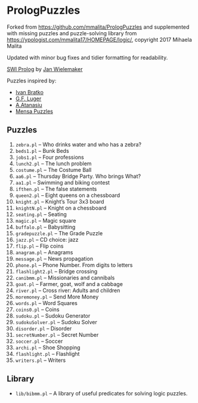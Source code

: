 # PrologPuzzles

Forked from <https://github.com/mmalita/PrologPuzzles> and supplemented with missing puzzles and puzzle-solving library from <https://ypologist.com/mmalita17/HOMEPAGE/logic/>, copyright 2017 Mihaela Malita

Updated with minor bug fixes and tidier formatting for readability.

[SWI Prolog](http://www.swi-prolog.org/) by [Jan Wielemaker](mailto:jan@swi-prolog.org)

Puzzles inspired by:

- [Ivan Bratko](http://catalogue.pearsoned.co.uk/educator/product/Prolog-Programming-for-Artificial-Intelligence/9780321417466.page)
- [G.F. Luger](http://www.pearsoned.co.uk/HigherEducation/Titlesby/Luger/)
- [A.Atanasiu](http://www.be-logic.ro)
- [Mensa Puzzles](http://www.mensa.org.uk/puzzles)

## Puzzles
1. `zebra.pl` – Who drinks water and who has a zebra?
1. `beds1.pl` –  Bunk Beds
1. `jobs1.pl` – Four professions
1. `lunch2.pl` –  The lunch problem
1. `costume.pl` – The Costume Ball
1. `aa6.pl` – Thursday Bridge Party. Who brings What?
1. `aa1.pl` – Swimming and biking contest
1. `ifthen.pl` – The false statements
1. `queen2.pl` – Eight queens on a chessboard
1. `knight.pl` – Knight’s Tour 3x3 board
1. `knightN.pl` – Knight on a chessboard
1. `seating.pl` – Seating
1. `magic.pl` – Magic square
1. `buffalo.pl` – Babysitting
1. `gradepuzzle.pl` – The Grade Puzzle
1. `jazz.pl` – CD choice: jazz
1. `flip.pl` – Flip coins
1. `anagram.pl` – Anagrams
1. `message.pl` – News propagation
1. `phone.pl` – Phone Number. From digits to letters
1. `flashlight2.pl` – Bridge crossing
1. `canibmm.pl` – Missionaries and cannibals
1. `goat.pl` – Farmer, goat, wolf and a cabbage
1. `river.pl` – Cross river: Adults and children
1. `moremoney.pl` – Send More Money
1. `words.pl` – Word Squares
1. `coins0.pl` – Coins
1. `sudoku.pl` – Sudoku Generator
1. `sudokuSolver.pl` – Sudoku Solver
1. `disorder.pl` – Disorder
1. `secretNumber.pl` – Secret Number
1. `soccer.pl` – Soccer
1. `archi.pl` – Shoe Shopping
1. `flashlight.pl` – Flashlight
1. `writers.pl` – Writers

## Library
- `lib/bibmm.pl` – A library of useful predicates for solving logic puzzles.
